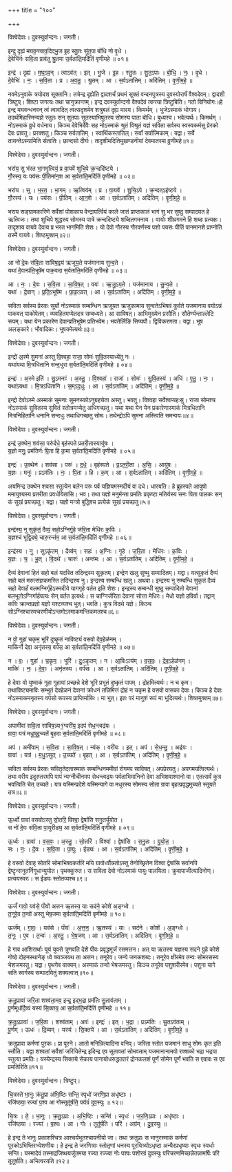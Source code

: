 +++
title = "१००"

+++


विश्वेदेवाः। दुवस्युर्वान्दनः। जगती।

इन्द्र॒ दृह्य॑ मघव॒न्त्वाव॒दिद्भु॒ज इ॒ह स्तु॒तः सु॑त॒पा बो॑धि नो वृ॒धे ।  
दे॒वेभि॑र्नः सवि॒ता प्राव॑तु श्रु॒तमा स॒र्वता॑ति॒मदि॑तिं वृणीमहे ॥ ०१॥

इन्द्र॑ । दृह्य॑ । म॒घ॒ऽव॒न् । त्वाऽव॑त् । इत् । भु॒जे । इ॒ह । स्तु॒तः । सु॒त॒ऽपाः । बो॒धि॒ । नः॒ । वृ॒धे ।  
दे॒वेभिः॑ । नः॒ । स॒वि॒ता । प्र । अ॒व॒तु॒ । श्रु॒तम् । आ । स॒र्वऽता॑तिम् । अदि॑तिम् । वृ॒णी॒म॒हे॒ ॥

नवमेऽनुवाके त्रयोदश सूक्तानि। तत्रेन्द्र दृह्येति द्वादशर्चं प्रथमं सूक्तं वन्दनपुत्रस्य दुवस्योरार्षं वैश्वदेवम्। द्वादशी त्रिष्टुप्। शिष्टा जगत्यः तथा चानुक्रान्तम्। इन्द्र दवस्युर्वान्दनो वैश्वदेवं त्वन्त्या त्रिष्टुबिति। गतो विनियोगः॥हे इन्द्र मघवन्धनवन् त्वं त्वावदित् त्वत्सदृशमेव शत्रुबलं दृह्य मारय। किमर्थम् । भुजेऽस्माकं भोगाय। तदर्थमिहास्मिन्यज्ञे स्तुतः सन् सुतपाः सुतस्याभिषुतस्य सोमस्य पाता बोधि। बुध्यस्व। भवेत्यर्थः। किमर्थम् । नोऽस्माकं व्रुधे वर्धनाय। किञ्च देवेभिर्देवैः सह नोऽस्माकं श्रुतं विश्रुतं यज्ञं सविता सर्वस्य स्वस्वकर्मसु प्रेरको देवः प्रावतु। प्ररक्शतु। किञ्च सर्वतातिम् । स्वार्थिकस्तातिल्। सर्वां सर्वात्मिकाम्। यद्वा। सर्वे तायन्तेऽस्यामिति र्सतातिः। छान्दसो दीर्घः। तादृशीमदितिमुखण्डनीयां देवमातरमा व्रुणीमहे॥१॥

विश्वेदेवाः। दुवस्युर्वान्दनः। जगती।

भरा॑य॒ सु भ॑रत भा॒गमृ॒त्वियं॒ प्र वा॒यवे॑ शुचि॒पे क्र॒न्ददि॑ष्टये ।  
गौ॒रस्य॒ यः पय॑सः पी॒तिमा॑न॒श आ स॒र्वता॑ति॒मदि॑तिं वृणीमहे ॥ ०२॥

भरा॑य । सु । भ॒र॒त॒ । भा॒गम् । ऋ॒त्विय॑म् । प्र । वा॒यवे॑ । शु॒चि॒ऽपे । क्र॒न्दत्ऽइ॑ष्टये ।  
गौ॒रस्य॑ । यः । पय॑सः । पी॒तिम् । आ॒न॒शे । आ । स॒र्वऽता॑तिम् । अदि॑तिम् । वृ॒णी॒म॒हे॒ ॥

भराय सङ्ग्रामकारिणे सर्वेशां पोशकाय वेन्द्रायर्त्वियं काले जातं प्राप्तकालं भागं सु भर सुष्ठु सम्पादयत हे ऋत्विजः। तथा शुचिपे शुद्धस्य सोमस्य पात्रे क्रन्ददिष्टये शब्दितगमनाय । वायोः शीघ्रगमने हि शब्दः प्रत्यक्षः। तादृशाय वायवे देवाय प्र भरत भागमिति शेशः। यो देवो गौरस्य गौरवर्णस्य पशो पयसः पीतिं पानमानशे प्राप्नोति तस्मै वायवे। शिष्टमुक्तम्॥२॥

विश्वेदेवाः। दुवस्युर्वान्दनः। जगती।

आ नो॑ दे॒वः स॑वि॒ता सा॑विष॒द्वय॑ ऋजूय॒ते यज॑मानाय सुन्व॒ते ।  
यथा॑ दे॒वान्प्र॑ति॒भूषे॑म पाक॒वदा स॒र्वता॑ति॒मदि॑तिं वृणीमहे ॥ ०३॥

आ । नः॒ । दे॒वः । स॒वि॒ता । सा॒वि॒ष॒त् । वयः॑ । ऋ॒जु॒ऽय॒ते । यज॑मानाय । सु॒न्व॒ते ।  
यथा॑ । दे॒वान् । प्र॒ति॒ऽभूषे॑म । पा॒क॒ऽवत् । आ । स॒र्वऽता॑तिम् । अदि॑तिम् । वृ॒णी॒म॒हे॒ ॥

सविता सर्वस्य प्रेरकः सूर्यो नोऽस्माकं सम्बन्धिन ऋजूयत ऋजुकामाय सुन्वतेऽभिषवं कुर्वते यजमानाय वयोऽन्नं पाकवत् पाकोपेतम्। व्यवहितमप्येतदत्र सम्बध्यते। आ साविषत्। आभिमुख्येन प्रसौति। सौतेर्ण्यन्ताल्लेटि रूपम्। यथा येन प्रकारेण देवान्प्रतिभूषेम प्रतिभवेम। भवतेर्लिङि सिप्यपौ। द्विविकरणता। यद्वा। भूष अलङ्कारे। भौवादिकः। भूषयमेत्यर्थः॥३॥

विश्वेदेवाः। दुवस्युर्वान्दनः। जगती।

इन्द्रो॑ अ॒स्मे सु॒मना॑ अस्तु वि॒श्वहा॒ राजा॒ सोमः॑ सुवि॒तस्याध्ये॑तु नः ।  
यथा॑यथा मि॒त्रधि॑तानि सन्द॒धुरा स॒र्वता॑ति॒मदि॑तिं वृणीमहे ॥ ०४॥

इन्द्रः॑ । अ॒स्मे इति॑ । सु॒ऽमनाः॑ । अ॒स्तु॒ । वि॒श्वहा॑ । राजा॑ । सोमः॑ । सु॒वि॒तस्य॑ । अधि॑ । ए॒तु॒ । नः॒ ।  
यथा॑ऽयथा । मि॒त्रऽधि॑तानि । स॒म्ऽद॒धुः । आ । स॒र्वऽता॑तिम् । अदि॑तिम् । वृ॒णी॒म॒हे॒ ॥

इन्द्रो देवोऽस्मे अस्माकं सुमनाः सुमनस्कोऽनुग्रहचेता अस्तु। भवतु। विश्वहा सर्वेश्वप्यहःसु। राजा सोमश्च नोऽस्माकं सुवितस्य सुवितं स्तोत्रमभ्येतु अधिगच्छतु। यथा यथा येन येन प्रकारेणास्माकं मित्रधितानि मित्रनिहितानि धनानि सन्दधुः तथाधिगच्छतु सोमः। तथेन्द्रोऽपि सुमना अस्त्विति समन्वयः॥४॥

विश्वेदेवाः। दुवस्युर्वान्दनः। जगती।

इन्द्र॑ उ॒क्थेन॒ शव॑सा॒ परु॑र्दधे॒ बृह॑स्पते प्रतरी॒तास्यायु॑षः ।  
य॒ज्ञो मनुः॒ प्रम॑तिर्नः पि॒ता हि क॒मा स॒र्वता॑ति॒मदि॑तिं वृणीमहे ॥ ०५॥

इन्द्रः॑ । उ॒क्थेन॑ । शव॑सा । परुः॑ । द॒धे॒ । बृह॑स्पते । प्र॒ऽत॒री॒ता । अ॒सि॒ । आयु॑षः ।  
य॒ज्ञः । मनुः॑ । प्रऽम॑तिः । नः॒ । पि॒ता । हि । क॒म् । आ । स॒र्वऽता॑तिम् । अदि॑तिम् । वृ॒णी॒म॒हे॒ ॥

अयमिन्द्र उक्थेन शवसा स्तुत्येन बलेन परुः पर्व यज्ञियमस्मदीयं वा दधे। धारयति। हे ब्रुहस्पते आयुषो ममायुश्यस्य प्रतरीता प्रवर्धयितासि। भव। तथा यज्ञो मनुर्मन्ता प्रमतिः प्रकृष्टा मतिर्यस्य सनः पिता पालकः सन् कं सुखं प्रयच्छतु। यद्वा। यज्ञो मन्त्रो बुद्धिश्च प्रत्येकं सुखं प्रयच्छतु॥५॥

विश्वेदेवाः। दुवस्युर्वान्दनः। जगती।

इन्द्र॑स्य॒ नु सुकृ॑तं॒ दैव्यं॒ सहो॒ऽग्निर्गृ॒हे ज॑रि॒ता मेधि॑रः क॒विः ।  
य॒ज्ञश्च॑ भूद्वि॒दथे॒ चारु॒रन्त॑म॒ आ स॒र्वता॑ति॒मदि॑तिं वृणीमहे ॥ ०६॥

इन्द्र॑स्य । नु । सुऽकृ॑तम् । दैव्य॑म् । सहः॑ । अ॒ग्निः । गृ॒हे । ज॒रि॒ता । मेधि॑रः । क॒विः ।  
य॒ज्ञः । च॒ । भू॒त् । वि॒दथे॑ । चारुः॑ । अन्त॑मः । आ । स॒र्वऽता॑तिम् । अदि॑तिम् । वृ॒णी॒म॒हे॒ ॥

दैव्यं देवानां हितं सहो बलं यदस्ति तदिन्द्रस्य सुकृतम्। इन्द्रेण खलु सुष्थु सम्पादितम्। यद्वा। यत्सुकृतं दैव्यं सहो बलं मरुत्संज्ञकमस्ति तदिन्द्रस्य नु। इन्द्रस्य सम्बन्धि खलु। अथवा। इन्द्रस्य नु सम्बन्धि सुकृतं दैव्यं सहो देवार्हं बलमग्निर्गृहेऽस्मदीये यागगृहे वर्तत इति शेशः। इन्द्रस्य सम्बन्धी सुष्ठु सम्पादितो देवानां बलभूतोऽग्निर्गार्हपत्यः सेन् वर्तत इत्यर्थः। स चाग्निर्जरिता देवानां सोत्ता मेधिरः। मेधो यज्ञो हविर्वा। तद्वान् कविः क्रान्तप्रज्ञो यज्ञो यश्टव्यश्च भुत्। भवति। कुत्र विदथे यज्ञे। किञ्च सोऽग्निश्चारुश्चरणीयोऽन्तमोऽस्माकमन्तिकमतश्च॥६॥

विश्वेदेवाः। दुवस्युर्वान्दनः। जगती।

न वो॒ गुहा॑ चकृम॒ भूरि॑ दुष्कृ॒तं नाविष्ट्यं॑ वसवो देव॒हेळ॑नम् ।  
माकि॑र्नो देवा॒ अनृ॑तस्य॒ वर्प॑स॒ आ स॒र्वता॑ति॒मदि॑तिं वृणीमहे ॥ ०७॥

न । वः॒ । गुहा॑ । च॒कृ॒म॒ । भूरि॑ । दुः॒ऽकृ॒तम् । न । आ॒विःऽत्य॑म् । व॒स॒वः॒ । दे॒व॒ऽहेळ॑नम् ।  
माकिः॑ । नः॒ । दे॒वाः॒ । अनृ॑तस्य । वर्प॑सः । आ । स॒र्वऽता॑तिम् । अदि॑तिम् । वृ॒णी॒म॒हे॒ ॥

हे देवाः वो युष्माकं गुहा गुहायां प्रच्छन्ने देशे भूरि प्रभूतं दुष्कृतं पापम् । द्रोहमित्यर्थः। न च कृम। तथाविष्ट्यमाविः सम्भुतं देवहेळनं देवानां क्रोधनं तन्निमित्तं द्रोहं न चकृम हे वसवो वासका देवाः। किञ्च हे देवाः नोऽस्माकमनृतस्य वर्पसो रूपस्य प्राप्तिर्माकिः। मा भुत्। इतः परं मानुशं रूपं मा भूदित्यर्थः। शिष्तमुक्तम्॥७॥

विश्वेदेवाः। दुवस्युर्वान्दनः। जगती।

अपामी॑वां सवि॒ता सा॑विष॒न्न्य१॒॑ग्वरी॑य॒ इदप॑ सेध॒न्त्वद्र॑यः ।  
ग्रावा॒ यत्र॑ मधु॒षुदु॒च्यते॑ बृ॒हदा स॒र्वता॑ति॒मदि॑तिं वृणीमहे ॥ ०८॥

अप॑ । अमी॑वाम् । स॒वि॒ता । सा॒वि॒ष॒त् । न्य॑क् । वरी॑यः । इत् । अप॑ । से॒ध॒न्तु॒ । अद्र॑यः ।  
ग्रावा॑ । यत्र॑ । म॒धु॒ऽसुत् । उ॒च्यते॑ । बृ॒हत् । आ । स॒र्वऽता॑तिम् । अदि॑तिम् । वृ॒णी॒म॒हे॒ ॥

सविता सर्वस्य प्रेरकः सवितृतेदतास्माकं सम्बन्धिनममीवां रोगमप साविषत्। अपप्रेरयतु। अपगमयत्वित्यर्थः। तथा वरीय इदुरुतरमपि पापं न्यग्नीचीनमप सेधन्त्वद्रयः पर्वताभिमानिनो देवा अभिशवाश्मानो वा। एतत्सर्वं कुत्र भवत्विति चेत् उच्यते। यत्र यस्मिन्प्रदेशे यस्मिन्यागे वा मधुरस्य सोमस्य सोता ग्रावा बृहत्प्रवृद्धमुच्यते स्तूयते तत्र॥८॥

विश्वेदेवाः। दुवस्युर्वान्दनः। जगती।

ऊ॒र्ध्वो ग्रावा॑ वसवोऽस्तु सो॒तरि॒ विश्वा॒ द्वेषां॑सि सनु॒तर्यु॑योत ।  
स नो॑ दे॒वः स॑वि॒ता पा॒युरीड्य॒ आ स॒र्वता॑ति॒मदि॑तिं वृणीमहे ॥ ०९॥

ऊ॒र्ध्वः । ग्रावा॑ । व॒स॒वः॒ । अ॒स्तु॒ । सो॒तरि॑ । विश्वा॑ । द्वेषां॑सि । स॒नु॒तः । यु॒यो॒त॒ ।  
सः । नः॒ । दे॒वः । स॒वि॒ता । पा॒युः । ईड्यः॑ । आ । स॒र्वऽता॑तिम् । अदि॑तिम् । वृ॒णी॒म॒हे॒ ॥

हे वसवो देवाह् सोतरि सोमाभिषवकर्तरि मयि ग्रावोर्ध्वौन्नतोऽस्तु तेनोच्छ्रितेन विश्वा द्वेषांसि सर्वानपि द्वेष्टॄन्सनुतर्निगूधान्युयोत। पृथक्कुरुत। स सविता देवो नोऽस्माकं पायुः पालयिता। क्रुवापाजीत्यादिनोण्। प्रत्ययस्वरः। स ईड्यः स्तोतव्यश्च॥९॥

विश्वेदेवाः। दुवस्युर्वान्दनः। जगती।

ऊर्जं॑ गावो॒ यव॑से॒ पीवो॑ अत्तन ऋ॒तस्य॒ याः सद॑ने॒ कोशे॑ अ॒ङ्ग्ध्वे ।  
त॒नूरे॒व त॒न्वो॑ अस्तु भेष॒जमा स॒र्वता॑ति॒मदि॑तिं वृणीमहे ॥ १०॥

ऊर्ज॑म् । गा॒वः॒ । यव॑से । पीवः॑ । अ॒त्त॒न॒ । ऋ॒तस्य॑ । याः । सद॑ने । कोशे॑ । अ॒ङ्ग्ध्वे ।  
त॒नूः । ए॒व । त॒न्वः॑ । अ॒स्तु॒ । भे॒ष॒जम् । आ । स॒र्वऽता॑तिम् । अदि॑तिम् । वृ॒णी॒म॒हे॒ ॥

हे गाव आशिरार्थाः यूयं युवसे त्रुणवति देशे पीवः प्रवृद्धमूर्जं रसमत्तन। अत् या ऋतस्य यज्ञस्य सदने ग्रुहे कोशे गोष्ठे दोहनस्थानेङ् ध्वे व्ब्यञ्जयथ ता अत्तन। तनूरेव। जन्ये जनकशब्दः। तनूरेव क्षीरमेव तन्वः सोमरसस्य भेशजमस्तु। यद्वा। पृथगेव वाक्यम्। अस्माकं तन्वो भेषजमस्तु। किञ्च तनूरेव पशुशरीरमेव। पशुना यागे सति स्वर्गस्य सम्पादयितुं शक्यत्वात्॥१०॥

विश्वेदेवाः। दुवस्युर्वान्दनः। जगती।

क्र॒तु॒प्रावा॑ जरि॒ता शश्व॑ता॒मव॒ इन्द्र॒ इद्भ॒द्रा प्रम॑तिः सु॒ताव॑ताम् ।  
पू॒र्णमूध॑र्दि॒व्यं यस्य॑ सि॒क्तय॒ आ स॒र्वता॑ति॒मदि॑तिं वृणीमहे ॥ ११॥

क्र॒तु॒ऽप्रावा॑ । ज॒रि॒ता । शश्व॑ताम् । अवः॑ । इन्द्रः॑ । इत् । भ॒द्रा । प्रऽम॑तिः । सु॒तऽव॑ताम् ।  
पू॒र्णम् । ऊधः॑ । दि॒व्यम् । यस्य॑ । सि॒क्तये॑ । आ । स॒र्वऽता॑तिम् । अदि॑तिम् । वृ॒णी॒म॒हे॒ ॥

क्रतुप्रावा कर्मणां पुरकः। प्रा पूरने। आतो मनिन्नित्यादिना वनिप्। जरिता स्तोत यजमानं साधु सोमः कृत इति स्तौति। यद्वा शश्वतां सर्वेशां जरियितेन्द्र इदिन्द्र एव सुतावतां सोमवताम् यजमानानामवो रक्शको भद्रा भद्रया स्तुत्या प्रमतिः। यस्येन्द्रस्य सिक्तये सेकाय पानायोधरुद्धततरं द्रोनकलशं पूर्णं सोमेन पूर्णं भवति स एवावः स एव प्रमतिरिति॥११॥

विश्वेदेवाः। दुवस्युर्वान्दनः। त्रिष्टुप्।

चि॒त्रस्ते॑ भा॒नुः क्र॑तु॒प्रा अ॑भि॒ष्टिः सन्ति॒ स्पृधो॑ जरणि॒प्रा अधृ॑ष्टाः ।  
रजि॑ष्ठया॒ रज्या॑ प॒श्व आ गोस्तूतू॑र्षति॒ पर्यग्रं॑ दुव॒स्युः ॥ १२॥

चि॒त्रः । ते॒ । भा॒नुः । क्र॒तु॒ऽप्राः । अ॒भि॒ष्टिः । सन्ति॑ । स्पृधः॑ । ज॒र॒णि॒ऽप्राः । अधृ॑ष्टाः ।  
रजि॑ष्ठया । रज्या॑ । प॒श्वः । आ । गोः । तूतू॑र्षति । परि॑ । अग्र॑म् । दु॒व॒स्युः ॥

हे इन्द्र ते भानुः प्रकाशश्चित्र आश्चर्यभुतश्चायनीयो जा। तथा क्रतुप्राः स भानुरस्माकं कर्मणां पूरकोऽभिष्तिरभ्येशणीयः। हे इन्द्र ते जरणित्राः स्तोतृणां धनस्य पूरयित्र्योऽधृष्टा अन्यैरप्रधृष्याः स्पृधः स्पर्धाः सन्ति। यस्मादेवं तस्माद्रजिष्थयर्जुतमया रज्या रज्ज्वा गोः पश्वः पशोरग्रं दुवस्युः परिचरणमिच्छन्नेतन्नामर्षिः परि तूतूर्शति। अभित्वरयति॥१२॥